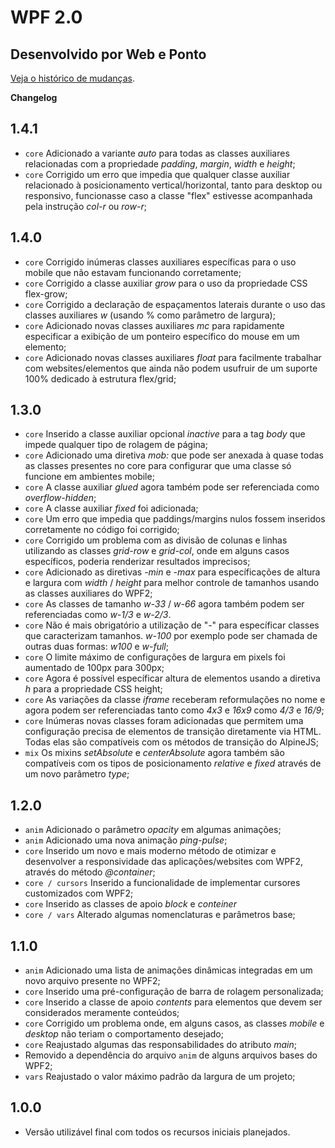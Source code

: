 # WPF 2.0
## Desenvolvido por Web e Ponto

[Veja o histórico de mudanças](https://github.com/webeponto/wpf-sass/commits).

**Changelog**

## 1.4.1
- `core` Adicionado a variante *auto* para todas as classes auxiliares relacionadas com a propriedade *padding*, *margin*, *width* e *height*;
- `core` Corrigido um erro que impedia que qualquer classe auxiliar relacionado à posicionamento vertical/horizontal, tanto para desktop ou responsivo, funcionasse caso a classe "flex" estivesse acompanhada pela instrução *col-r* ou *row-r*;

## 1.4.0
- `core` Corrigido inúmeras classes auxiliares específicas para o uso mobile que não estavam funcionando corretamente;
- `core` Corrigido a classe auxiliar *grow* para o uso da propriedade CSS flex-grow;
- `core` Corrigido a declaração de espaçamentos laterais durante o uso das classes auxiliares *w* (usando % como parâmetro de largura);
- `core` Adicionado novas classes auxiliares *mc* para rapidamente especificar a exibição de um ponteiro específico do mouse em um elemento;
- `core` Adicionado novas classes auxiliares *float* para facilmente trabalhar com websites/elementos que ainda não podem usufruir de um suporte 100% dedicado à estrutura flex/grid;

## 1.3.0
- `core` Inserido a classe auxiliar opcional *inactive* para a tag *body* que impede qualquer tipo de rolagem de página;
- `core` Adicionado uma diretiva *mob:* que pode ser anexada à quase todas as classes presentes no core para configurar que uma classe só funcione em ambientes mobile;
- `core` A classe auxiliar *glued* agora também pode ser referenciada como *overflow-hidden*;
- `core` A classe auxiliar *fixed* foi adicionada;
- `core` Um erro que impedia que paddings/margins nulos fossem inseridos corretamente no código foi corrigido;
- `core` Corrigido um problema com as divisão de colunas e linhas utilizando as classes *grid-row* e *grid-col*, onde em alguns casos específicos, poderia renderizar resultados imprecisos;
- `core` Adicionado as diretivas *-min* e *-max* para específicações de altura e largura com *width* / *height* para melhor controle de tamanhos usando as classes auxiliares do WPF2;
- `core` As classes de tamanho *w-33* / *w-66* agora também podem ser referenciadas como *w-1/3* e *w-2/3*.
- `core` Não é mais obrigatório a utilização de "-" para específicar classes que caracterizam tamanhos. *w-100* por exemplo pode ser chamada de outras duas formas: *w100* e *w-full*;
- `core` O limite máximo de configurações de largura em pixels foi aumentado de 100px para 300px;
- `core` Agora é possível específicar altura de elementos usando a diretiva *h* para a propriedade CSS height;
- `core` As variações da classe *iframe* receberam reformulações no nome e agora podem ser referenciadas tanto como *4x3* e *16x9* como *4/3* e *16/9*;
- `core` Inúmeras novas classes foram adicionadas que permitem uma configuração precisa de elementos de transição diretamente via HTML. Todas elas são compatíveis com os métodos de transição do AlpineJS;
- `mix` Os mixins *setAbsolute* e *centerAbsolute* agora também são compatíveis com os tipos de posicionamento *relative* e *fixed* através de um novo parâmetro *type*;

## 1.2.0
- `anim` Adicionado o parâmetro *opacity* em algumas animações;
- `anim` Adicionado uma nova animação *ping-pulse*;
- `core` Inserido um novo e mais moderno método de otimizar e desenvolver a responsividade das aplicações/websites com WPF2, através do método *@container*;
- `core / cursors` Inserido a funcionalidade de implementar cursores customizados com WPF2;
- `core` Inserido as classes de apoio *block* e *conteiner*
- `core / vars` Alterado algumas nomenclaturas e parâmetros base;

## 1.1.0
- `anim` Adicionado uma lista de animações dinâmicas integradas em um novo arquivo presente no WPF2;
- `core` Inserido uma pré-configuração de barra de rolagem personalizada;
- `core` Inserido a classe de apoio *contents* para elementos que devem ser considerados meramente conteúdos;
- `core` Corrigido um problema onde, em alguns casos, as classes *mobile* e *desktop* não teriam o comportamento desejado;
- `core` Reajustado algumas das responsabilidades do atributo *main*;
- Removido a dependência do arquivo `anim` de alguns arquivos bases do WPF2;
- `vars` Reajustado o valor máximo padrão da largura de um projeto;

## 1.0.0
- Versão utilizável final com todos os recursos iniciais planejados.
